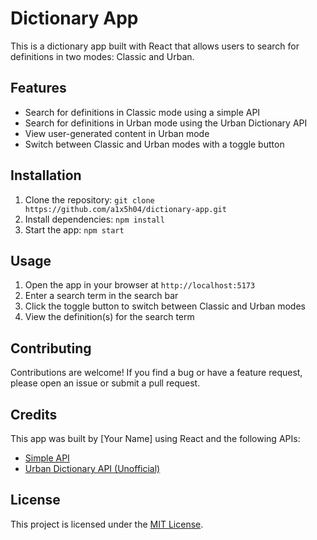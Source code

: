 # Dictionary App

This is a dictionary app built with React that allows users to search for definitions in two modes: Classic and Urban.

## Features

- Search for definitions in Classic mode using a simple API
- Search for definitions in Urban mode using the Urban Dictionary API
- View user-generated content in Urban mode
- Switch between Classic and Urban modes with a toggle button

## Installation

1. Clone the repository: `git clone https://github.com/a1x5h04/dictionary-app.git`
2. Install dependencies: `npm install`
3. Start the app: `npm start`

## Usage

1. Open the app in your browser at `http://localhost:5173`
2. Enter a search term in the search bar
3. Click the toggle button to switch between Classic and Urban modes
4. View the definition(s) for the search term

## Contributing

Contributions are welcome! If you find a bug or have a feature request, please open an issue or submit a pull request.

## Credits

This app was built by [Your Name] using React and the following APIs:

- [Simple API](https://dictionaryapi.dev/)
- [Urban Dictionary API (Unofficial)](https://rapidapi.com/community/api/urban-dictionary)

## License

This project is licensed under the [MIT License](https://opensource.org/licenses/MIT).

